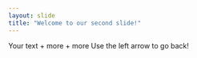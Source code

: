 ```yaml
---
layout: slide
title: "Welcome to our second slide!"
---
```

Your text + more + more
Use the left arrow to go back!
